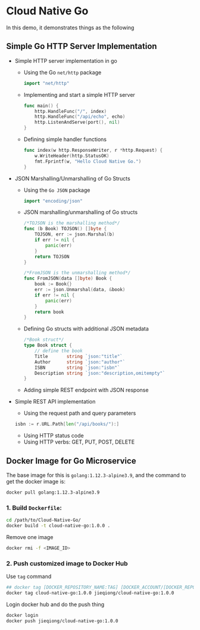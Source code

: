 # Cloud Native Go

In this demo, it demonstrates things as the following

## Simple Go HTTP Server Implementation

* Simple HTTP server implementation in go
  * Using the Go `net/http` package

    ```go
    import "net/http"
    ```

  * Implementing and start a simple HTTP server

    ```go
    func main() {
        http.HandleFunc("/", index)
        http.HandleFunc("/api/echo", echo)
        http.ListenAndServe(port(), nil)
    }
    ```

  * Defining simple handler functions

    ```go
    func index(w http.ResponseWriter, r *http.Request) {
        w.WriteHeader(http.StatusOK)
        fmt.Fprintf(w, "Hello Cloud Native Go.")
    }
    ```

* JSON Marshalling/Unmarshalling of Go Structs
  * Using the `Go JSON` package

    ```go
    import "encoding/json"
    ```

  * JSON marshalling/unmarshalling of Go structs

    ```go
    /*TOJSON is the marshalling method*/
    func (b Book) TOJSON() []byte {
        TOJSON, err := json.Marshal(b)
        if err != nil {
            panic(err)
        }
        return TOJSON
    }
    ```

    ```go
    /*FromJSON is the unmarshalling method*/
    func FromJSON(data []byte) Book {
        book := Book{}
        err := json.Unmarshal(data, &book)
        if err != nil {
            panic(err)
        }
        return book
    }
    ```

  * Defining Go structs with additional JSON metadata

    ```go
    /*Book struct*/
    type Book struct {
        // define the book
        Title       string `json:"title"`
        Author      string `json:"author"`
        ISBN        string `json:"isbn"`
        Description string `json:"description,omitempty"`
    }
    ```

  * Adding simple REST endpoint with JSON response
* Simple REST API implementation
  * Using the request path and query parameters
  
  ```go
  isbn := r.URL.Path[len("/api/books/"):]
  ```
  
  * Using HTTP status code
  * Using HTTP verbs: GET, PUT, POST, DELETE

## Docker Image for Go Microservice

The base image for this is `golang:1.12.3-alpine3.9`, and the command to get the docker image is:

```bash
docker pull golang:1.12.3-alpine3.9
```

### 1. Build `Dockerfile`:

```bash
cd /path/to/Cloud-Native-Go/
docker build -t cloud-native-go:1.0.0 .
```

Remove one image

```bash
docker rmi -f <IMAGE_ID>
```

### 2. Push customized image to Docker Hub

Use `tag` command

```bash
## docker tag [DOCKER_REPOSITORY_NAME:TAG] [DOCKER_ACCOUNT/[DOCKER_REPOSITORY_NAME:TAG]]
docker tag cloud-native-go:1.0.0 jieqiong/cloud-native-go:1.0.0
```

Login docker hub and do the push thing

```bash
docker login
docker push jieqiong/cloud-native-go:1.0.0
```